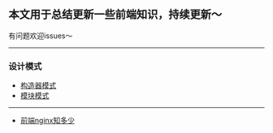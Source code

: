 ## 本文用于总结更新一些前端知识，持续更新～
有问题欢迎issues～
***
### 设计模式
* [构造器模式](https://github.com/dreamcarp/blog/issues/2)  
* [模块模式](https://github.com/dreamcarp/blog/issues/3)
***
* [前端nginx知多少](https://github.com/dreamcarp/blog/issues/1)
